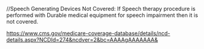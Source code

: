 //Speech Generating Devices
Not Covered:
If Speech therapy procedure is performed with Durable medical equipment for speech impairment then it is not covered.

https://www.cms.gov/medicare-coverage-database/details/ncd-details.aspx?NCDId=274&ncdver=2&bc=AAAAgAAAAAAA&
